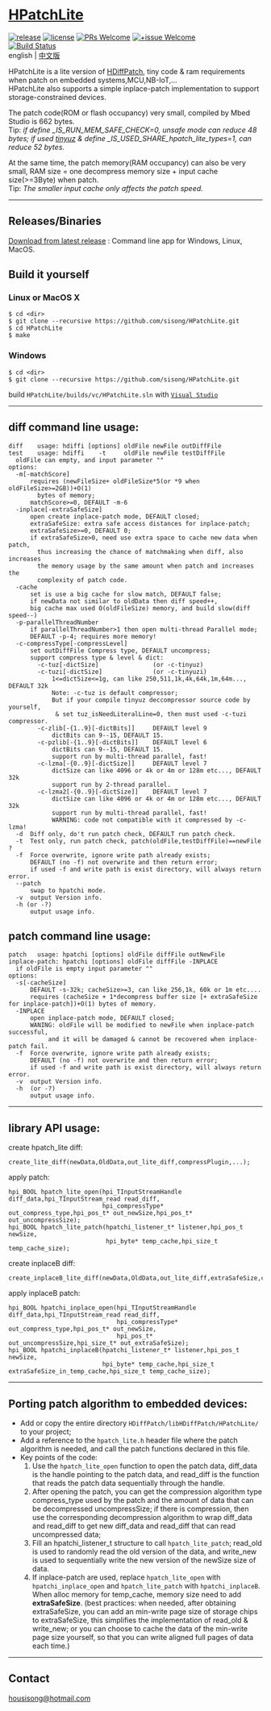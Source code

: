 # [HPatchLite](https://github.com/sisong/HPatchLite)
[![release](https://img.shields.io/badge/release-v1.0.0-blue.svg)](https://github.com/sisong/HPatchLite/releases) 
[![license](https://img.shields.io/badge/license-MIT-blue.svg)](https://github.com/sisong/HPatchLite/blob/main/LICENSE) 
[![PRs Welcome](https://img.shields.io/badge/PRs-welcome-blue.svg)](https://github.com/sisong/HPatchLite/pulls)
[![+issue Welcome](https://img.shields.io/github/issues-raw/sisong/HPatchLite?color=green&label=%2Bissue%20welcome)](https://github.com/sisong/HPatchLite/issues)   
[![Build Status](https://github.com/sisong/HPatchLite/workflows/ci/badge.svg?branch=main)](https://github.com/sisong/HPatchLite/actions?query=workflow%3Aci+branch%3Amain)   
 english | [中文版](README_cn.md)   

HPatchLite is a lite version of [HDiffPatch](https://github.com/sisong/HDiffPatch), tiny code & ram requirements when patch on embedded systems,MCU,NB-IoT,...   
HPatchLite also supports a simple inplace-patch implementation to support storage-constrained devices.   

The patch code(ROM or flash occupancy) very small, compiled by Mbed Studio is 662 bytes.    
Tip: *if define _IS_RUN_MEM_SAFE_CHECK=0, unsafe mode can reduce 48 bytes; 
if used [tinyuz](https://github.com/sisong/tinyuz) & define _IS_USED_SHARE_hpatch_lite_types=1, can reduce 52 bytes.*   
   
At the same time, the patch memory(RAM occupancy) can also be very small, 
RAM size = one decompress memory size + input cache size(>=3Byte) when patch.    
Tip: *The smaller input cache only affects the patch speed.*   

---
## Releases/Binaries
[Download from latest release](https://github.com/sisong/HPatchLite/releases) : Command line app for Windows, Linux, MacOS.     

## Build it yourself
### Linux or MacOS X ###
```
$ cd <dir>
$ git clone --recursive https://github.com/sisong/HPatchLite.git
$ cd HPatchLite
$ make
```

### Windows ###
```
$ cd <dir>
$ git clone --recursive https://github.com/sisong/HPatchLite.git
```
build `HPatchLite/builds/vc/HPatchLite.sln` with [`Visual Studio`](https://visualstudio.microsoft.com)   

---
## **diff** command line usage:  
```
diff    usage: hdiffi [options] oldFile newFile outDiffFile
test    usage: hdiffi    -t     oldFile newFile testDiffFile
  oldFile can empty, and input parameter ""
options:
  -m[-matchScore]
      requires (newFileSize+ oldFileSize*5(or *9 when oldFileSize>=2GB))+O(1)
        bytes of memory;
      matchScore>=0, DEFAULT -m-6
  -inplace[-extraSafeSize]
      open create inplace-patch mode, DEFAULT closed;
      extraSafeSize: extra safe access distances for inplace-patch;
      extraSafeSize>=0, DEFAULT 0;
      if extraSafeSize>0, need use extra space to cache new data when patch,
        thus increasing the chance of matchmaking when diff, also increases
        the memory usage by the same amount when patch and increases the
        complexity of patch code.
  -cache
      set is use a big cache for slow match, DEFAULT false;
      if newData not similar to oldData then diff speed++,
      big cache max used O(oldFileSize) memory, and build slow(diff speed--)
  -p-parallelThreadNumber
      if parallelThreadNumber>1 then open multi-thread Parallel mode;
      DEFAULT -p-4; requires more memory!
  -c-compressType[-compressLevel]
      set outDiffFile Compress type, DEFAULT uncompress;
      support compress type & level & dict:
        -c-tuz[-dictSize]               (or -c-tinyuz)
        -c-tuzi[-dictSize]              (or -c-tinyuzi)
            1<=dictSize<=1g, can like 250,511,1k,4k,64k,1m,64m..., DEFAULT 32k
            Note: -c-tuz is default compressor;
            But if your compile tinyuz deccompressor source code by yourself,
             & set tuz_isNeedLiteralLine=0, then must used -c-tuzi compressor.
        -c-zlib[-{1..9}[-dictBits]]     DEFAULT level 9
            dictBits can 9--15, DEFAULT 15.
        -c-pzlib[-{1..9}[-dictBits]]    DEFAULT level 6
            dictBits can 9--15, DEFAULT 15.
            support run by multi-thread parallel, fast!
        -c-lzma[-{0..9}[-dictSize]]     DEFAULT level 7
            dictSize can like 4096 or 4k or 4m or 128m etc..., DEFAULT 32k
            support run by 2-thread parallel.
        -c-lzma2[-{0..9}[-dictSize]]    DEFAULT level 7
            dictSize can like 4096 or 4k or 4m or 128m etc..., DEFAULT 32k
            support run by multi-thread parallel, fast!
            WARNING: code not compatible with it compressed by -c-lzma!
  -d  Diff only, do't run patch check, DEFAULT run patch check.
  -t  Test only, run patch check, patch(oldFile,testDiffFile)==newFile ?
  -f  Force overwrite, ignore write path already exists;
      DEFAULT (no -f) not overwrite and then return error;
      if used -f and write path is exist directory, will always return error.
  --patch
      swap to hpatchi mode.
  -v  output Version info.
  -h (or -?)
      output usage info.
```

## **patch** command line usage:  
```
patch   usage: hpatchi [options] oldFile diffFile outNewFile
inplace-patch: hpatchi [options] oldFile diffFile -INPLACE
  if oldFile is empty input parameter ""
options:
  -s[-cacheSize]
      DEFAULT -s-32k; cacheSize>=3, can like 256,1k, 60k or 1m etc....
      requires (cacheSize + 1*decompress buffer size [+ extraSafeSize for inplace-patch])+O(1) bytes of memory.
  -INPLACE
      open inplace-patch mode, DEFAULT closed;
      WANING: oldFile will be modified to newFile when inplace-patch successful,
           and it will be damaged & cannot be recovered when inplace-patch fail.
  -f  Force overwrite, ignore write path already exists;
      DEFAULT (no -f) not overwrite and then return error;
      if used -f and write path is exist directory, will always return error.
  -v  output Version info.
  -h  (or -?)
      output usage info.
```

---
## library API usage:
create hpatch_lite diff:
```
create_lite_diff(newData,OldData,out_lite_diff,compressPlugin,...);
```
apply patch:
```
hpi_BOOL hpatch_lite_open(hpi_TInputStreamHandle diff_data,hpi_TInputStream_read read_diff,
                          hpi_compressType* out_compress_type,hpi_pos_t* out_newSize,hpi_pos_t* out_uncompressSize);
hpi_BOOL hpatch_lite_patch(hpatchi_listener_t* listener,hpi_pos_t newSize,
                           hpi_byte* temp_cache,hpi_size_t temp_cache_size);
```
create inplaceB diff:
```
create_inplaceB_lite_diff(newData,OldData,out_lite_diff,extraSafeSize,compressPlugin,...);
```
apply inplaceB patch:
```
hpi_BOOL hpatchi_inplace_open(hpi_TInputStreamHandle diff_data,hpi_TInputStream_read read_diff,
                              hpi_compressType* out_compress_type,hpi_pos_t* out_newSize,
                              hpi_pos_t* out_uncompressSize,hpi_size_t* out_extraSafeSize);
hpi_BOOL hpatchi_inplaceB(hpatchi_listener_t* listener,hpi_pos_t newSize,
                          hpi_byte* temp_cache,hpi_size_t extraSafeSize_in_temp_cache,hpi_size_t temp_cache_size);
```

---
## Porting patch algorithm to embedded devices:
* Add or copy the entire directory `HDiffPatch/libHDiffPatch/HPatchLite/` to your project;
* Add a reference to the `hpatch_lite.h` header file where the patch algorithm is needed, and call the patch functions declared in this file.
* Key points of the code: 
  1. Use the `hpatch_lite_open` function to open the patch data, diff_data is the handle pointing to the patch data, and read_diff is the function that reads the patch data sequentially through the handle.
  1. After opening the patch, you can get the compression algorithm type compress_type used by the patch and the amount of data that can be decompressed uncompressSize; if there is compression, then use the corresponding decompression algorithm to wrap diff_data and read_diff to get new diff_data and read_diff that can read uncompressed data;
  1. Fill an hpatchi_listener_t structure to call `hpatch_lite_patch`; read_old is used to randomly read the old version of the data, and write_new is used to sequentially write the new version of the newSize size of data.
  1. If inplace-patch are used, replace `hpatch_lite_open` with `hpatchi_inplace_open` and `hpatch_lite_patch` with `hpatchi_inplaceB`. When alloc memory for temp_cache, memory size need to add **extraSafeSize**. 
  (best practices: when needed, after obtaining extraSafeSize, you can add an min-write page size of storage chips to extraSafeSize, this simplifies the implementation of read_old & write_new;
  or you can choose to cache the data of the min-write page size yourself, so that you can write aligned full pages of data each time.)

---
## Contact
housisong@hotmail.com  